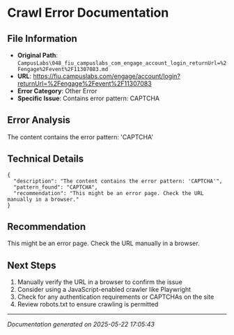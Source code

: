 # Crawl Error Documentation

## File Information
- **Original Path**: `CampusLabs\048_fiu_campuslabs_com_engage_account_login_returnUrl=%2Fengage%2Fevent%2F11307083.md`
- **URL**: https://fiu.campuslabs.com/engage/account/login?returnUrl=%2Fengage%2Fevent%2F11307083
- **Error Category**: Other Error
- **Specific Issue**: Contains error pattern: CAPTCHA

## Error Analysis
The content contains the error pattern: 'CAPTCHA'

## Technical Details
```
{
  "description": "The content contains the error pattern: 'CAPTCHA'",
  "pattern_found": "CAPTCHA",
  "recommendation": "This might be an error page. Check the URL manually in a browser."
}
```

## Recommendation
This might be an error page. Check the URL manually in a browser.

## Next Steps
1. Manually verify the URL in a browser to confirm the issue
2. Consider using a JavaScript-enabled crawler like Playwright
3. Check for any authentication requirements or CAPTCHAs on the site
4. Review robots.txt to ensure crawling is permitted

---
*Documentation generated on 2025-05-22 17:05:43*
